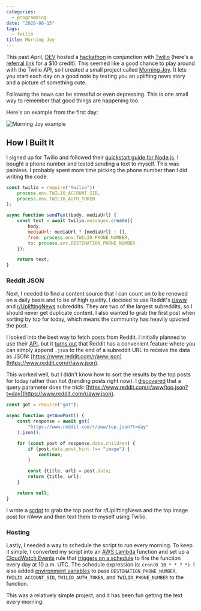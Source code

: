 ```yaml
---
categories:
  - programming
date: "2020-08-15"
tags:
  - twilio
title: Morning Joy
---
```


This past April, [DEV](https://dev.to/) hosted a
[hackathon](https://dev.to/devteam/announcing-the-twilio-hackathon-on-dev-2lh8)
in conjunction with [Twilio](https://www.twilio.com/) (here's a [referral
link](https://www.twilio.com/referral/fX7XpV) for a $10 credit). This seemed
like a good chance to play around with the Twilio API, so I created a small
project called [Morning Joy](https://github.com/dguo/morning-joy). It lets you
start each day on a good note by texting you an uplifting news story and a
picture of something cute.

Following the news can be stressful or even depressing. This is one small way to
remember that good things are happening too.

Here's an example from the first day:

![Morning Joy example](https://i.imgur.com/OPNJIGn.jpg)

## How I Built It

I signed up for Twilio and followed their [quickstart guide for
Node.js](https://www.twilio.com/docs/sms/quickstart/node#install-nodejs-and-the-twilio-module).
I bought a phone number and tested sending a text to myself. This was painless.
I probably spent more time picking the phone number than I did writing the code.

```js
const twilio = require("twilio")(
    process.env.TWILIO_ACCOUNT_SID,
    process.env.TWILIO_AUTH_TOKEN
);

async function sendText(body, mediaUrl) {
    const text = await twilio.messages.create({
        body,
        mediaUrl: mediaUrl ? [mediaUrl] : [],
        from: process.env.TWILIO_PHONE_NUMBER,
        to: process.env.DESTINATION_PHONE_NUMBER
    });

    return text;
}
```

### Reddit JSON

Next, I needed to find a content source that I can count on to be renewed on a
daily basis and to be of high quality. I decided to use Reddit's
[r/aww](https://www.reddit.com/r/aww/) and
[r/UpliftingNews](https://www.reddit.com/r/UpliftingNews/) subreddits. They are
two of the largest subreddits, so I should never get duplicate content. I also
wanted to grab the first post when sorting by top for today, which means the
community has heavily upvoted the post.

I looked into the best way to fetch posts from Reddit. I initially planned to
use their [API](https://www.reddit.com/dev/api/), but it [turns
out](https://www.reddit.com/r/javascript/comments/8yg6ig/adding_json_onto_the_end_of_most_reddit_urls/)
that Reddit has a convenient feature where you can simply append `.json` to the
end of a subreddit URL to receive the data as JSON:
[https://www.reddit.com/r/aww.json](https://www.reddit.com/r/aww.json).

This worked well, but I didn't know how to sort the results by the top posts for
today rather than hot (trending posts right now). I
[discovered](https://www.reddit.com/r/redditdev/comments/1470nj/what_is_the_json_link_for_getting_differently/)
that a query parameter does the trick:
[https://www.reddit.com/r/aww/top.json?t=day](https://www.reddit.com/r/aww.json).

```js
const got = require("got");

async function getAwwPost() {
    const response = await got(
        "https://www.reddit.com/r/aww/top.json?t=day"
    ).json();

    for (const post of response.data.children) {
        if (post.data.post_hint !== "image") {
            continue;
        }

        const {title, url} = post.data;
        return {title, url};
    }

    return null;
}
```

I wrote a [script](https://github.com/dguo/morning-joy/blob/master/index.js) to
grab the top post for r/UpliftingNews and the top image post for r/Aww and then
text them to myself using Twilio.

### Hosting

Lastly, I needed a way to schedule the script to run every morning. To keep it
simple, I converted my script into an [AWS
Lambda](https://aws.amazon.com/lambda/) function and set up a [CloudWatch
Events](https://docs.aws.amazon.com/AmazonCloudWatch/latest/events/WhatIsCloudWatchEvents.html)
rule that [triggers on a
schedule](https://docs.aws.amazon.com/AmazonCloudWatch/latest/events/Create-CloudWatch-Events-Scheduled-Rule.html)
to fire the function every day at 10 a.m. UTC. The schedule expression is:
`cron(0 10 * * ? *)`. I also added [environment
variables](https://docs.aws.amazon.com/lambda/latest/dg/configuration-envvars.html)
to pass `DESTINATION_PHONE_NUMBER`, `TWILIO_ACCOUNT_SID`, `TWILIO_AUTH_TOKEN`,
and `TWILIO_PHONE_NUMBER` to the function.

This was a relatively simple project, and it has been fun getting the text every
morning.
